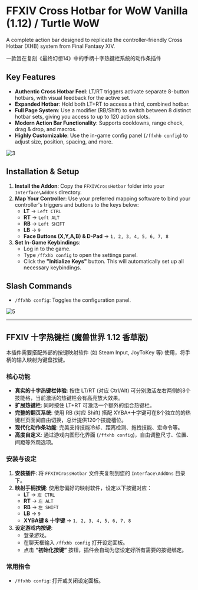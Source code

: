 # FFXIV Cross Hotbar for WoW Vanilla (1.12) / Turtle WoW

A complete action bar designed to replicate the controller-friendly Cross Hotbar (XHB) system from Final Fantasy XIV. 

一款旨在复刻《最终幻想14》中的手柄十字热键栏系统的动作条插件

## Key Features

-   **Authentic Cross Hotbar Feel**: LT/RT triggers activate separate 8-button hotbars, with visual feedback for the active set.
-   **Expanded Hotbar**: Hold both LT+RT to access a third, combined hotbar.
-   **Full Page System**: Use a modifier (RB/Shift) to switch between 8 distinct hotbar sets, giving you access to up to 120 action slots.
-   **Modern Action Bar Functionality**: Supports cooldowns, range check, drag & drop, and macros.
-   **Highly Customizable**: Use the in-game config panel (`/ffxhb config`) to adjust size, position, spacing, and more.

![3](https://github.com/user-attachments/assets/80ef019a-2a07-477d-a716-d9a4bfd33654)

## Installation & Setup

1.  **Install the Addon**: Copy the `FFXIVCrossHotbar` folder into your `Interface\AddOns` directory.
2.  **Map Your Controller**: Use your preferred mapping software to bind your controller's triggers and buttons to the keys below:
    -   **LT** -> `Left CTRL`
    -   **RT** -> `Left ALT`
    -   **RB** -> `Left SHIFT`
    -   **LB** -> `9`
    -   **Face Buttons (X,Y,A,B) & D-Pad** -> `1, 2, 3, 4, 5, 6, 7, 8`
3.  **Set In-Game Keybindings**:
    -   Log in to the game.
    -   Type `/ffxhb config` to open the settings panel.
    -   Click the **"Initialize Keys"** button. This will automatically set up all necessary keybindings.

## Slash Commands

-   `/ffxhb config`: Toggles the configuration panel.

![5](https://github.com/user-attachments/assets/e7b0c465-cd63-4ae9-9ad8-8fa2567de1d6)

---

## FFXIV 十字热键栏 (魔兽世界 1.12 香草版)

本插件需要搭配外部的按键映射软件 (如 Steam Input, JoyToKey 等) 使用，将手柄的输入映射为键盘按键。

### 核心功能

-   **真实的十字热键栏体验**: 按住 LT/RT (对应 Ctrl/Alt) 可分别激活左右两侧的8个技能格，当前激活的热键栏会有高亮放大效果。
-   **扩展热键栏**: 同时按住 LT+RT 可激活一个额外的组合热键栏。
-   **完整的翻页系统**: 使用 RB (对应 Shift) 搭配 XYBA+十字键可在8个独立的的热键栏页面间自由切换，总计提供120个技能槽位。
-   **现代化动作条功能**: 完美支持技能冷却、距离检测、拖拽技能、宏命令等。
-   **高度自定义**: 通过游戏内图形化界面 (`/ffxhb config`)，自由调整尺寸、位置、间距等外观选项。

### 安装与设定

1.  **安装插件**: 将 `FFXIVCrossHotbar` 文件夹复制到您的 `Interface\AddOns` 目录下。
2.  **映射手柄按键**: 使用您偏好的映射软件，设定以下按键对应：
    -   **LT** -> `左 CTRL`
    -   **RT** -> `左 ALT`
    -   **RB** -> `左 SHIFT`
    -   **LB** -> `9`
    -   **XYBA键 & 十字键** -> `1, 2, 3, 4, 5, 6, 7, 8`
3.  **设定游戏内按键**:
    -   登录游戏。
    -   在聊天框输入 `/ffxhb config` 打开设定面板。
    -   点击 **“初始化按键”** 按钮，插件会自动为您设定好所有需要的按键绑定。

### 常用指令

-   `/ffxhb config`: 打开或关闭设定面板。
